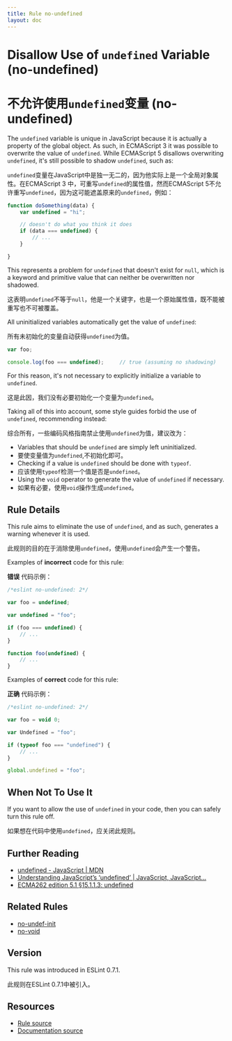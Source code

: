 ```yaml
---
title: Rule no-undefined
layout: doc
---
```

<!-- Note: No pull requests accepted for this file. See README.md in the root directory for details. -->

# Disallow Use of `undefined` Variable (no-undefined)

# 不允许使用`undefined`变量 (no-undefined)

The `undefined` variable is unique in JavaScript because it is actually a property of the global object. As such, in ECMAScript 3 it was possible to overwrite the value of `undefined`. While ECMAScript 5 disallows overwriting `undefined`, it's still possible to shadow `undefined`, such as:

`undefined`变量在JavaScript中是独一无二的，因为他实际上是一个全局对象属性。在ECMAScript 3 中，可重写`undefined`的属性值，然而ECMAScript 5不允许重写`undefined`，因为这可能遮盖原来的`undefined`，例如：

```js
function doSomething(data) {
    var undefined = "hi";

    // doesn't do what you think it does
    if (data === undefined) {
        // ...
    }

}
```

This represents a problem for `undefined` that doesn't exist for `null`, which is a keyword and primitive value that can neither be overwritten nor shadowed.

这表明`undefined`不等于`null`，他是一个关键字，也是一个原始属性值，既不能被重写也不可被覆盖。

All uninitialized variables automatically get the value of `undefined`:

所有未初始化的变量自动获得`undefined`为值。

```js
var foo;

console.log(foo === undefined);     // true (assuming no shadowing)
```

For this reason, it's not necessary to explicitly initialize a variable to `undefined`.

这是此因，我们没有必要初始化一个变量为`undefined`。

Taking all of this into account, some style guides forbid the use of `undefined`, recommending instead:

综合所有，一些编码风格指南禁止使用`undefined`为值，建议改为：

* Variables that should be `undefined` are simply left uninitialized.
* 要使变量值为`undefined`,不初始化即可。
* Checking if a value is `undefined` should be done with `typeof`.
* 应该使用`typeof`检测一个值是否是`undefined`。
* Using the `void` operator to generate the value of `undefined` if necessary.
* 如果有必要，使用`void`操作生成`undefined`。

## Rule Details

This rule aims to eliminate the use of `undefined`, and as such, generates a warning whenever it is used.

此规则的目的在于消除使用`undefined`，使用`undefined`会产生一个警告。

Examples of **incorrect** code for this rule:

**错误** 代码示例：

```js
/*eslint no-undefined: 2*/

var foo = undefined;

var undefined = "foo";

if (foo === undefined) {
    // ...
}

function foo(undefined) {
    // ...
}
```

Examples of **correct** code for this rule:

**正确** 代码示例：

```js
/*eslint no-undefined: 2*/

var foo = void 0;

var Undefined = "foo";

if (typeof foo === "undefined") {
    // ...
}

global.undefined = "foo";
```

## When Not To Use It

If you want to allow the use of `undefined` in your code, then you can safely turn this rule off.

如果想在代码中使用`undefined`，应关闭此规则。

## Further Reading

* [undefined - JavaScript | MDN](https://developer.mozilla.org/en-US/docs/Web/JavaScript/Reference/Global_Objects/undefined)
* [Understanding JavaScript’s ‘undefined’ | JavaScript, JavaScript...](http://javascriptweblog.wordpress.com/2010/08/16/understanding-undefined-and-preventing-referenceerrors/)
* [ECMA262 edition 5.1 &sect;15.1.1.3: undefined](https://es5.github.io/#x15.1.1.3)

## Related Rules

* [no-undef-init](no-undef-init)
* [no-void](no-void)

## Version

This rule was introduced in ESLint 0.7.1.

此规则在ESLint 0.7.1中被引入。

## Resources

* [Rule source](https://github.com/eslint/eslint/tree/master/lib/rules/no-undefined.js)
* [Documentation source](https://github.com/eslint/eslint/tree/master/docs/rules/no-undefined.md)
